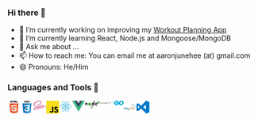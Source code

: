 ### Hi there 👋

- 🔭 I’m currently working on improving my [Workout Planning App](https://github.com/aaronjunehee/workout-log)
- 🌱 I’m currently learning React, Node.js and Mongoose/MongoDB
- 💬 Ask me about ...
- 📫 How to reach me: You can email me at aaronjunehee (at) gmail.com
- 😄 Pronouns: He/Him

### Languages and Tools 👋
<div display="flex">
  <img width="26px" align="left" src="./icons/html5.svg" alt="HTML5" title="HTML5">
  <img width="26px" align="left" src="./icons/css3.svg" alt="CSS3" title="CSS3">
  <img width="26px" align="left" src="./icons/sass.svg" alt="SCSS" title="SCSS">
  <img width="26px" align="left" src="./icons/javascript.svg" alt="JavaScript" title="JavaScript">
  <img width="26px" align="left" src="./icons/react.svg" alt="React.js" title="React.js">
  <img width="26px" align="left" src="./icons/vue.svg" alt="Vue.js" title="Vue.js">
  <img width="26px" align="left" src="./icons/nodejs.svg" alt="Node.js" title="">
  <img width="26px" align="left" src="./icons/mongodb.svg" alt="MongoDB" title="MongoDB">
  <img width="26px" align="left" src="./icons/go.svg" alt="Go" title="Go">
  <img width="26px" align="left" src="./icons/mysql.svg" alt="MySQL" title="MySQL">
  <img width="26px" align="left" src="./icons/visual-studio-code.svg" alt="Visual Studio Code" title="Visual Studio Code">
</div>
